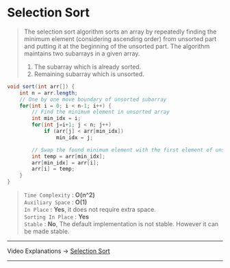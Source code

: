 # Selection Sort
> The selection sort algorithm sorts an array by repeatedly finding the minimum element (considering ascending order) from unsorted part and putting it 
> at the beginning of the unsorted part. 
> The algorithm maintains two subarrays in a given array.
> 1) The subarray which is already sorted. 
> 2) Remaining subarray which is unsorted.

```java
void sort(int arr[]) {
    int n = arr.length;
    // One by one move boundary of unsorted subarray
    for(int i = 0; i < n-1; i++) {
        // Find the minimum element in unsorted array
        int min_idx = i;
        for(int j=i+1; j < n; j++)
            if (arr[j] < arr[min_idx])
                min_idx = j;

        // Swap the found minimum element with the first element of unsorted subarray
        int temp = arr[min_idx];
        arr[min_idx] = arr[i];
        arr[i] = temp;
    }
}
```
> `Time Complexity` : **O(n^2)**                         
> `Auxiliary Space` : **O(1)**    
> `In Place` : **Yes**, it does not require extra space.        
> `Sorting In Place` : **Yes**           
> `Stable` : **No**, The default implementation is not stable. However it can be made stable.    
---
Video Explanations -> [Selection Sort](https://www.youtube.com/watch?v=xWBP4lzkoyM) 
<hr>
